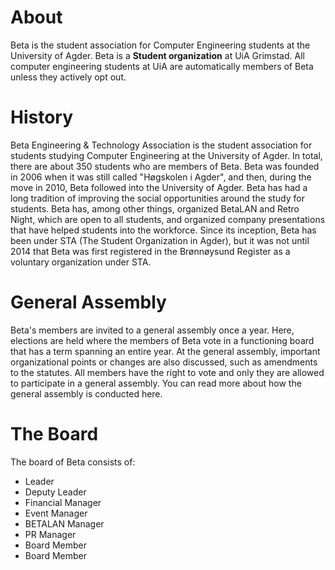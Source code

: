 # About
Beta is the student association for Computer Engineering students at the University of Agder.
Beta is a **Student organization** at UiA Grimstad.
All computer engineering students at UiA are automatically members of Beta unless they actively opt out.

# History

Beta Engineering & Technology Association is the student association for students studying Computer Engineering at the University of Agder. In total, there are about 350 students who are members of Beta. Beta was founded in 2006 when it was still called "Høgskolen i Agder", and then, during the move in 2010, Beta followed into the University of Agder. Beta has had a long tradition of improving the social opportunities around the study for students. Beta has, among other things, organized BetaLAN and Retro Night, which are open to all students, and organized company presentations that have helped students into the workforce. Since its inception, Beta has been under STA (The Student Organization in Agder), but it was not until 2014 that Beta was first registered in the Brønnøysund Register as a voluntary organization under STA.

# General Assembly

Beta's members are invited to a general assembly once a year. Here, elections are held where the members of Beta vote in a functioning board that has a term spanning an entire year. At the general assembly, important organizational points or changes are also discussed, such as amendments to the statutes. All members have the right to vote and only they are allowed to participate in a general assembly. You can read more about how the general assembly is conducted here.

# The Board

The board of Beta consists of:

* Leader
* Deputy Leader
* Financial Manager
* Event Manager
* BETALAN Manager
* PR Manager
* Board Member
* Board Member
